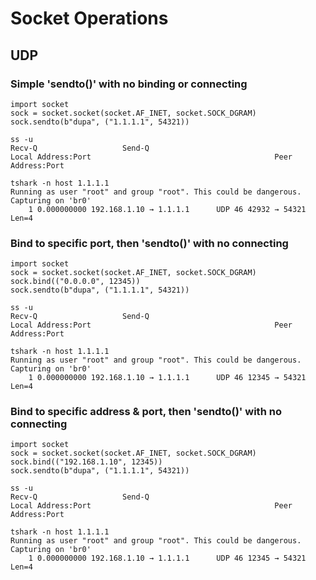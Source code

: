 # Socket Operations

## UDP

### Simple 'sendto()' with no binding or connecting
```
import socket
sock = socket.socket(socket.AF_INET, socket.SOCK_DGRAM)
sock.sendto(b"dupa", ("1.1.1.1", 54321))
```
```
ss -u
Recv-Q                   Send-Q                                       Local Address:Port                                         Peer Address:Port
```
```
tshark -n host 1.1.1.1
Running as user "root" and group "root". This could be dangerous.
Capturing on 'br0'
    1 0.000000000 192.168.1.10 → 1.1.1.1      UDP 46 42932 → 54321 Len=4
```

### Bind to specific port, then 'sendto()' with no connecting
```
import socket
sock = socket.socket(socket.AF_INET, socket.SOCK_DGRAM)
sock.bind(("0.0.0.0", 12345))
sock.sendto(b"dupa", ("1.1.1.1", 54321))
```
```
ss -u
Recv-Q                   Send-Q                                       Local Address:Port                                         Peer Address:Port
```
```
tshark -n host 1.1.1.1
Running as user "root" and group "root". This could be dangerous.
Capturing on 'br0'
    1 0.000000000 192.168.1.10 → 1.1.1.1      UDP 46 12345 → 54321 Len=4
```

### Bind to specific address & port, then 'sendto()' with no connecting
```
import socket
sock = socket.socket(socket.AF_INET, socket.SOCK_DGRAM)
sock.bind(("192.168.1.10", 12345))
sock.sendto(b"dupa", ("1.1.1.1", 54321))
```
```
ss -u
Recv-Q                   Send-Q                                       Local Address:Port                                         Peer Address:Port
```
```
tshark -n host 1.1.1.1
Running as user "root" and group "root". This could be dangerous.
Capturing on 'br0'
    1 0.000000000 192.168.1.10 → 1.1.1.1      UDP 46 12345 → 54321 Len=4
```
